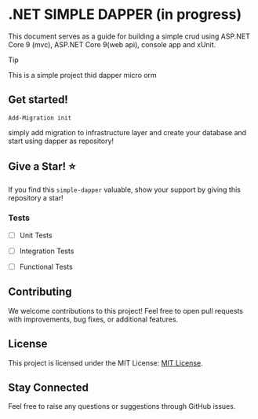 # .NET SIMPLE DAPPER (in progress)
This document serves as a guide for building a simple crud using ASP.NET Core 9 (mvc), ASP.NET Core 9(web api), console app and xUnit.

> [!TIP]
> This is a simple project thid dapper micro orm

## Get started!
```
Add-Migration init
```

simply add migration to infrastructure layer and create your database
and start using dapper as repository!

## Give a Star! ⭐
If you find this `simple-dapper` valuable, show your support by giving this repository a star!

### Tests

- [ ] Unit Tests
- [ ] Integration Tests
- [ ] Functional Tests


## Contributing

We welcome contributions to this project! Feel free to open pull requests with improvements, bug fixes, or additional features.
 
## License

This project is licensed under the MIT License: [MIT License](https://opensource.org/licenses/MIT).

## Stay Connected
Feel free to raise any questions or suggestions through GitHub issues.
